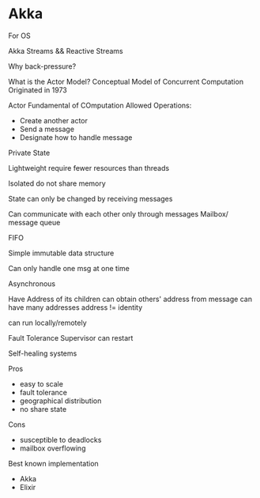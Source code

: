# Akka
For OS 

Akka Streams && Reactive Streams

Why back-pressure? 


What is the Actor Model?
Conceptual Model of Concurrent Computation Originated in 1973

Actor Fundamental of COmputation 
Allowed Operations:
- Create another actor
- Send a message
- Designate how to handle message 

Private State 

Lightweight require fewer resources than threads

Isolated do not share memory

State can only be changed by receiving messages 

Can communicate with each other only through messages 
Mailbox/ message queue 

FIFO

Simple immutable data structure 

Can only handle one msg at one time 

Asynchronous 

Have Address of its children
can obtain others' address from message 
can have many addresses 
address != identity

can run locally/remotely 


Fault Tolerance 
Supervisor can restart 

Self-healing systems 

Pros
- easy to scale
- fault tolerance
- geographical distribution
- no share state 

Cons
- susceptible to deadlocks
- mailbox overflowing 


Best known implementation
- Akka
- Elixir
